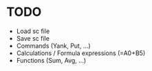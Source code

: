 TODO
========

* Load sc file
* Save sc file
* Commands (Yank, Put, ...)
* Calculations / Formula expressions (=A0+B5)
* Functions (Sum, Avg, ...)
